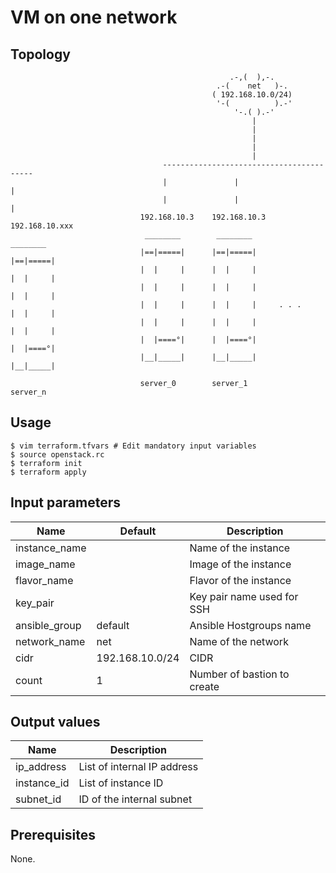 # VM on one network

## Topology
```
                                                 .-,(  ),-.    
                                              .-(    net   )-. 
                                             ( 192.168.10.0/24)
                                              '-(          ).-'
                                                  '-.( ).-'    
                                                      |
                                                      |
                                                      |
                                                      |
                                                      |
                                  -----------------------------------------
                                  |               |                       |
                                  |               |                       |
                             192.168.10.3    192.168.10.3             192.168.10.xxx
                              ________        ________                 ________ 
                             |==|=====|      |==|=====|               |==|=====|
                             |  |     |      |  |     |               |  |     |
                             |  |     |      |  |     |               |  |     |
                             |  |     |      |  |     |     . . .     |  |     |
                             |  |     |      |  |     |               |  |     |
                             |  |====°|      |  |====°|               |  |====°|
                             |__|_____|      |__|_____|               |__|_____|
                         
                             server_0        server_1                 server_n
```

## Usage
```
$ vim terraform.tfvars # Edit mandatory input variables
$ source openstack.rc
$ terraform init
$ terraform apply
```
## Input parameters
| Name          | Default         | Description                                  |
|---------------|-----------------|----------------------------------------------|
| instance_name |                 | Name of the instance                         |
| image_name    |                 | Image of the instance                        |
| flavor_name   |                 | Flavor of the instance                       |
| key_pair      |                 | Key pair name used for SSH                   |
| ansible_group | default         | Ansible Hostgroups name                      |
| network_name  | net             | Name of the network                          |
| cidr          | 192.168.10.0/24 | CIDR                                         |
| count         | 1               | Number of bastion to create                  |

## Output values
| Name          | Description                                  |
|---------------|----------------------------------------------|
| ip_address    | List of internal IP address                  |
| instance_id   | List of instance ID                          |
| subnet_id     | ID of the internal subnet                    |

## Prerequisites
None.

